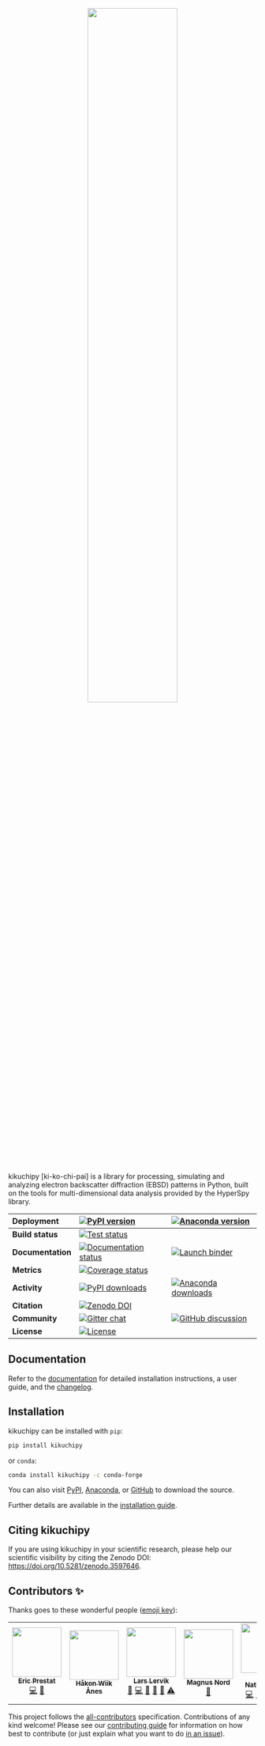 <div align="center">
  <a href="https://kikuchipy.org">
    <img width="60%" src="https://raw.githubusercontent.com/pyxem/kikuchipy/develop/doc/_static/logo/plasma_banner.png">
  </a>
</div>

kikuchipy [ki-ko-chi-pai] is a library for processing, simulating and analyzing electron
backscatter diffraction (EBSD) patterns in Python, built on the tools for
multi-dimensional data analysis provided by the HyperSpy library.

| Deployment    | [![PyPI version](https://img.shields.io/pypi/v/kikuchipy.svg?logo=python&logoColor=white)](https://pypi.org/project/kikuchipy/) | [![Anaconda version](https://img.shields.io/conda/vn/conda-forge/kikuchipy.svg?logo=conda-forge&logoColor=white)](https://anaconda.org/conda-forge/kikuchipy)|
| :- | :- | :- |
| **Build status**  | [![Test status](https://github.com/pyxem/kikuchipy/actions/workflows/build.yml/badge.svg)](https://github.com/pyxem/kikuchipy/actions/workflows/build.yml) |
| **Documentation** | [![Documentation status](https://readthedocs.org/projects/kikuchipy/badge/?version=latest)](https://kikuchipy.org/en/latest/) | [![Launch binder](https://mybinder.org/badge_logo.svg)](https://mybinder.org/v2/gh/pyxem/kikuchipy/HEAD) |
| **Metrics**       | [![Coverage status](https://coveralls.io/repos/github/pyxem/kikuchipy/badge.svg?branch=develop)](https://coveralls.io/github/pyxem/kikuchipy?branch=develop) |
| **Activity**      | [![PyPI downloads](https://img.shields.io/pypi/dm/kikuchipy.svg?label=pypi%20downloads)](https://pypi.org/project/kikuchipy/) | [![Anaconda downloads](https://img.shields.io/conda/dn/conda-forge/kikuchipy.svg?label=conda%20downloads)](ttps://anaconda.org/conda-forge/kikuchipy) |
| **Citation**      | [![Zenodo DOI](https://zenodo.org/badge/doi/10.5281/zenodo.3597646.svg)](https://doi.org/10.5281/zenodo.3597646) |
| **Community**     | [![Gitter chat](https://badges.gitter.im/Join%20Chat.svg)](https://gitter.im/pyxem/kikuchipy) | [![GitHub discussion](https://img.shields.io/badge/GitHub-Discussions-green?logo=github)](https://github.com/pyxem/kikuchipy/discussions) |
| **License**       | [![License](https://img.shields.io/github/license/pyxem/kikuchipy)](https://opensource.org/licenses/GPL-3.0) |

## Documentation

Refer to the [documentation](https://kikuchipy.org) for detailed installation
instructions, a user guide, and the
[changelog](https://kikuchipy.org/en/latest/changelog.html).

## Installation

kikuchipy can be installed with `pip`:

```bash
pip install kikuchipy
```

or `conda`:

```bash
conda install kikuchipy -c conda-forge
```

You can also visit [PyPI](https://pypi.org/project/kikuchipy),
[Anaconda](https://anaconda.org/conda-forge/kikuchipy), or
[GitHub](https://github.com/pyxem/kikuchipy) to download the source.

Further details are available in the
[installation guide](https://kikuchipy.org/en/latest/installation.html).

## Citing kikuchipy

If you are using kikuchipy in your scientific research, please help our scientific
visibility by citing the Zenodo DOI: https://doi.org/10.5281/zenodo.3597646.

## Contributors ✨

Thanks goes to these wonderful people ([emoji key](https://allcontributors.org/docs/en/emoji-key)):

<!-- ALL-CONTRIBUTORS-LIST:START - Do not remove or modify this section -->
<!-- prettier-ignore-start -->
<!-- markdownlint-disable -->
<table>
  <tr>
    <td align="center"><a href="https://github.com/ericpre"><img src="https://avatars.githubusercontent.com/u/11851990?v=4?s=100" width="100px;" alt=""/><br /><sub><b>Eric Prestat</b></sub></a><br /><a href="https://github.com/pyxem/kikuchipy/commits?author=ericpre" title="Code">💻</a> <a href="#maintenance-ericpre" title="Maintenance">🚧</a></td>
    <td align="center"><a href="https://www.ntnu.edu/employees/hakon.w.anes"><img src="https://avatars.githubusercontent.com/u/12139781?v=4?s=100" width="100px;" alt=""/><br /><sub><b>Håkon Wiik Ånes</b></sub></a><br /></td>
    <td align="center"><a href="https://github.com/friedkitteh"><img src="https://avatars.githubusercontent.com/u/11888052?v=4?s=100" width="100px;" alt=""/><br /><sub><b>Lars Lervik</b></sub></a><br /><a href="https://github.com/pyxem/kikuchipy/issues?q=author%3Afriedkitteh" title="Bug reports">🐛</a> <a href="https://github.com/pyxem/kikuchipy/commits?author=friedkitteh" title="Code">💻</a> <a href="https://github.com/pyxem/kikuchipy/commits?author=friedkitteh" title="Documentation">📖</a> <a href="#question-friedkitteh" title="Answering Questions">💬</a> <a href="https://github.com/pyxem/kikuchipy/pulls?q=is%3Apr+reviewed-by%3Afriedkitteh" title="Reviewed Pull Requests">👀</a> <a href="https://github.com/pyxem/kikuchipy/commits?author=friedkitteh" title="Tests">⚠️</a></td>
    <td align="center"><a href="https://www.ntnu.edu/employees/magnus.nord"><img src="https://avatars.githubusercontent.com/u/1690979?v=4?s=100" width="100px;" alt=""/><br /><sub><b>Magnus Nord</b></sub></a><br /><a href="https://github.com/pyxem/kikuchipy/commits?author=magnunor" title="Documentation">📖</a></td>
    <td align="center"><a href="https://github.com/onatlandsmyr"><img src="https://avatars.githubusercontent.com/u/34620114?v=4?s=100" width="100px;" alt=""/><br /><sub><b>Ole Natlandsmyr</b></sub></a><br /><a href="https://github.com/pyxem/kikuchipy/commits?author=onatlandsmyr" title="Code">💻</a> <a href="https://github.com/pyxem/kikuchipy/commits?author=onatlandsmyr" title="Documentation">📖</a> <a href="#question-onatlandsmyr" title="Answering Questions">💬</a> <a href="https://github.com/pyxem/kikuchipy/pulls?q=is%3Apr+reviewed-by%3Aonatlandsmyr" title="Reviewed Pull Requests">👀</a> <a href="https://github.com/pyxem/kikuchipy/commits?author=onatlandsmyr" title="Tests">⚠️</a></td>
    <td align="center"><a href="https://github.com/tinabe"><img src="https://avatars.githubusercontent.com/u/22915119?v=4?s=100" width="100px;" alt=""/><br /><sub><b>Tina Bergh</b></sub></a><br /><a href="https://github.com/pyxem/kikuchipy/commits?author=tinabe" title="Code">💻</a> <a href="https://github.com/pyxem/kikuchipy/pulls?q=is%3Apr+reviewed-by%3Atinabe" title="Reviewed Pull Requests">👀</a></td>
    <td align="center"><a href="https://github.com/IMBalENce"><img src="https://avatars.githubusercontent.com/u/2986794?v=4?s=100" width="100px;" alt=""/><br /><sub><b>Zhou Xu</b></sub></a><br /><a href="https://github.com/pyxem/kikuchipy/issues?q=author%3AIMBalENce" title="Bug reports">🐛</a> <a href="https://github.com/pyxem/kikuchipy/commits?author=IMBalENce" title="Code">💻</a> <a href="https://github.com/pyxem/kikuchipy/commits?author=IMBalENce" title="Documentation">📖</a> <a href="https://github.com/pyxem/kikuchipy/commits?author=IMBalENce" title="Tests">⚠️</a></td>
  </tr>
</table>

<!-- markdownlint-restore -->
<!-- prettier-ignore-end -->

<!-- ALL-CONTRIBUTORS-LIST:END -->

This project follows the [all-contributors](https://github.com/all-contributors/all-contributors) specification.
Contributions of any kind welcome! Please see our
[contributing guide](https://kikuchipy.org/en/latest/contributing.html) for information
on how best to contribute (or just explain what you want to do
[in an issue](https://github.com/pyxem/kikuchipy/issues/new)).
